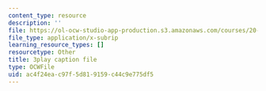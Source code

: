 ```yaml
---
content_type: resource
description: ''
file: https://ol-ocw-studio-app-production.s3.amazonaws.com/courses/20-219-becoming-the-next-bill-nye-writing-and-hosting-the-educational-show-january-iap-2015/ac4f24eac97f5d819159c44c9e775df5_VBgVRviSKek.vtt
file_type: application/x-subrip
learning_resource_types: []
resourcetype: Other
title: 3play caption file
type: OCWFile
uid: ac4f24ea-c97f-5d81-9159-c44c9e775df5
---
```

